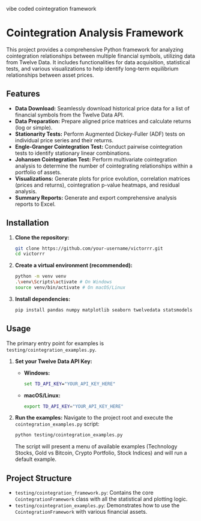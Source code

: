 vibe coded cointegration framework
# Cointegration Analysis Framework
This project provides a comprehensive Python framework for analyzing cointegration relationships between multiple financial symbols, utilizing data from Twelve Data. It includes functionalities for data acquisition, statistical tests, and various visualizations to help identify long-term equilibrium relationships between asset prices.

## Features

*   **Data Download:** Seamlessly download historical price data for a list of financial symbols from the Twelve Data API.
*   **Data Preparation:** Prepare aligned price matrices and calculate returns (log or simple).
*   **Stationarity Tests:** Perform Augmented Dickey-Fuller (ADF) tests on individual price series and their returns.
*   **Engle-Granger Cointegration Test:** Conduct pairwise cointegration tests to identify stationary linear combinations.
*   **Johansen Cointegration Test:** Perform multivariate cointegration analysis to determine the number of cointegrating relationships within a portfolio of assets.
*   **Visualizations:** Generate plots for price evolution, correlation matrices (prices and returns), cointegration p-value heatmaps, and residual analysis.
*   **Summary Reports:** Generate and export comprehensive analysis reports to Excel.

## Installation

1.  **Clone the repository:**
    ```bash
    git clone https://github.com/your-username/victorrr.git
    cd victorrr
    ```
2.  **Create a virtual environment (recommended):**
    ```bash
    python -m venv venv
    .\venv\Scripts\activate # On Windows
    source venv/bin/activate # On macOS/Linux
    ```
3.  **Install dependencies:**
    ```bash
    pip install pandas numpy matplotlib seaborn twelvedata statsmodels scikit-learn openpyxl
    ```

## Usage

The primary entry point for examples is `testing/cointegration_examples.py`.

1.  **Set your Twelve Data API Key:**    
    *   **Windows:**
        ```cmd
        set TD_API_KEY="YOUR_API_KEY_HERE"
        ```
    *   **macOS/Linux:**
        ```bash
        export TD_API_KEY="YOUR_API_KEY_HERE"
        ```

2.  **Run the examples:**
    Navigate to the project root and execute the `cointegration_examples.py` script:
    ```bash
    python testing/cointegration_examples.py
    ```
    The script will present a menu of available examples (Technology Stocks, Gold vs Bitcoin, Crypto Portfolio, Stock Indices) and will run a default example.

## Project Structure

*   `testing/cointegration_framework.py`: Contains the core `CointegrationFramework` class with all the statistical and plotting logic.
*   `testing/cointegration_examples.py`: Demonstrates how to use the `CointegrationFramework` with various financial assets.


